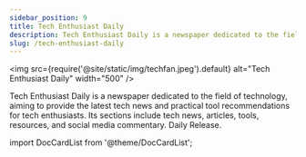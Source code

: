 ```yaml
---
sidebar_position: 9
title: Tech Enthusiast Daily
description: Tech Enthusiast Daily is a newspaper dedicated to the field of technology, aiming to provide the latest tech news and practical tool recommendations for tech enthusiasts. Its sections include tech news, articles, tools, resources, and social media commentary. Daily Release.
slug: /tech-enthusiast-daily
---
```


<img
src={require('@site/static/img/techfan.jpeg').default}
alt="Tech Enthusiast Daily"
width="500"
/>

Tech Enthusiast Daily is a newspaper dedicated to the field of technology, aiming to provide the latest tech news and practical tool recommendations for tech enthusiasts. Its sections include tech news, articles, tools, resources, and social media commentary. Daily Release.

import DocCardList from '@theme/DocCardList';

<DocCardList />